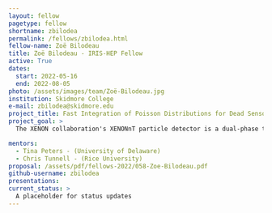 ```yaml
---
layout: fellow
pagetype: fellow
shortname: zbilodea
permalink: /fellows/zbilodea.html
fellow-name: Zoë Bilodeau
title: Zoë Bilodeau - IRIS-HEP Fellow
active: True
dates:
  start: 2022-05-16
  end: 2022-08-05
photo: /assets/images/team/Zoë-Bilodeau.jpg
institution: Skidmore College
e-mail: zbilodea@skidmore.edu
project_title: Fast Integration of Poisson Distributions for Dead Sensor Marginalization
project_goal: >
  The XENON collaboration's XENONnT particle detector is a dual-phase time projection chamber (TPC) made with the goal of detecting dark matter. To do this, XENON measures how many photons are detected by each sensor in the TPC during a collision between a xenon particle and a particle passing through the machine. Calculating the correlations between the numbers of photons enables inference of the types of particles that are reacting with the xenon in the detector, so that they will be able to identify a dark matter particle if one passes through. These correlations can create high dimensional problems which are far too costly for the current software to compute in a reasonable amount of time. The goal of this project is to optimize the calculation of the Poisson probability distribution, which is used in computing the correlations, so that when the next set of data is collected, these calculations can be done quickly and not require a highly sophisticated computer.

mentors:
  - Tina Peters - (University of Delaware)
  - Chris Tunnell - (Rice University)
proposal: /assets/pdf/fellows-2022/058-Zoe-Bilodeau.pdf
github-username: zbilodea
presentations:
current_status: >
  A placeholder for status updates
---
```


